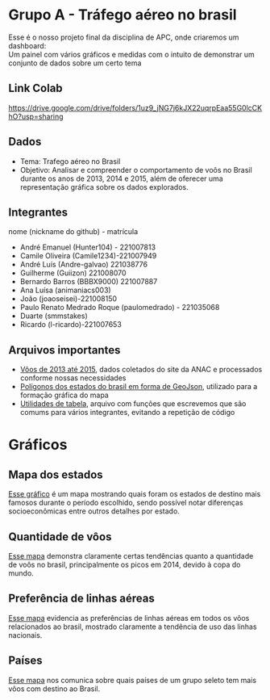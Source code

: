 # Grupo A - Tráfego aéreo no brasil

Esse é o nosso projeto final da disciplina de APC, onde criaremos um dashboard:  
Um painel com vários gráficos e medidas com o intuito de demonstrar um conjunto de dados sobre um certo tema

## Link Colab

<https://drive.google.com/drive/folders/1uz9_jNG7j6kJX22uqrpEaa55G0lcCKhO?usp=sharing>

## Dados

- Tema: Trafego aéreo no Brasil
- Objetivo: Analisar e compreender o comportamento de voôs no Brasil durante os anos de 2013, 2014 e 2015, além de oferecer uma representação gráfica sobre os dados explorados.

## Integrantes

nome (nickname do github) - matrícula

- André Emanuel (Hunter104) - 221007813
- Camile Oliveira (Camile1234)-221007949
- André Luís (Andre-galvao) 221038776
- Guilherme (Guiizon) 221008070
- Bernardo Barros (BBBX9000) 221007887
- Ana Luísa (animaniacs003)
- João (joaoseisei)-221008150
- Paulo Renato Medrado Roque (paulomedrado) - 221035068
- Duarte (smmstakes)
- Ricardo (l-ricardo)-221007653  

## Arquivos importantes

- [Vôos de 2013 até 2015](Dashboard-Oficial/data/ANAC20XX-13-14-15.csv), dados coletados do site da ANAC e processados conforme nossas necessidades
- [Polígonos dos estados do brasil em forma de GeoJson](Dashboard-Oficial/data/brasil_estados.json), utilizado para a formação gráfica do mapa
- [Utilidades de tabela](Dashboard-Oficial/src/tabela_utils.py), arquivo com funções que escrevemos que são comums para vários integrantes, evitando a repetição de código

# Gráficos

## Mapa dos estados

[Esse gráfico](Dashboard-Oficial/src/mapa.py) é um mapa mostrando quais foram os estados de destino mais famosos durante o período escolhido, sendo possível notar diferenças socioeconômicas entre outros detalhes por estado.

## Quantidade de vôos

[Esse mapa](Dashboard-Oficial/src/grafico_barras.py) demonstra claramente certas tendências quanto a quantidade de voôs no brasil, principalmente os picos em 2014, devido à copa do mundo.

## Preferência de linhas aéreas

[Esse mapa](Dashboard-Oficial/src/setores.py) evidencia as preferências de linhas aéreas em todos os vôos relacionados ao brasil, mostrado claramente a tendência de uso das linhas nacionais.

## Países

[Esse mapa](Dashboard-Oficial/src/paises.py) nos comunica sobre quais países de um grupo seleto tem mais vôos com destino ao Brasil.
